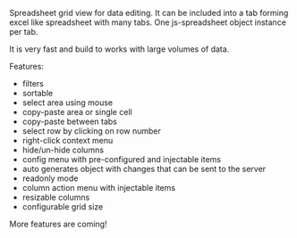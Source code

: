Spreadsheet grid view for data editing. It can be included into a tab forming excel like spreadsheet with many tabs.
One js-spreadsheet object instance per tab.

It is very fast and build to works with large volumes of data.

Features:

- filters
- sortable
- select area using mouse
- copy-paste area or single cell
- copy-paste between tabs
- select row by clicking on row number
- right-click context menu
- hide/un-hide columns
- config menu with pre-configured and injectable items
- auto generates object with changes that can be sent to the server
- readonly mode
- column action menu with injectable items
- resizable columns
- configurable grid size

More features are coming!
